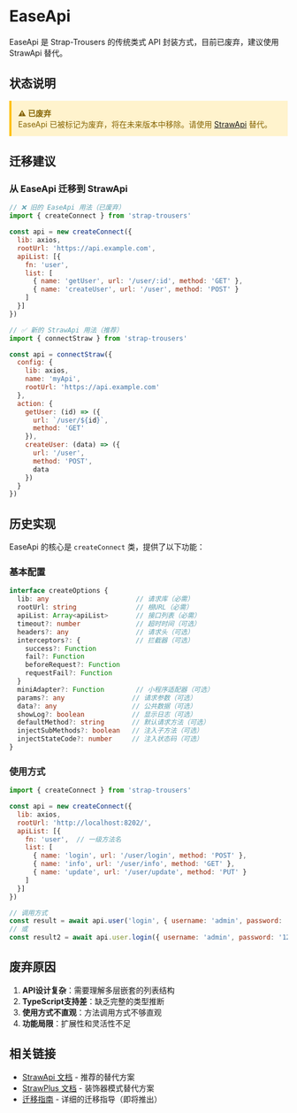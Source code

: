 # EaseApi

EaseApi 是 Strap-Trousers 的传统类式 API 封装方式，目前已废弃，建议使用 StrawApi 替代。

## 状态说明

<div style="padding: 12px; background-color: #fff3cd; border-left: 4px solid #ffc107; color: #856404;">
  <strong>⚠️ 已废弃</strong><br>
  EaseApi 已被标记为废弃，将在未来版本中移除。请使用 <a href="./straw-api">StrawApi</a> 替代。
</div>

## 迁移建议

### 从 EaseApi 迁移到 StrawApi

```javascript
// ❌ 旧的 EaseApi 用法（已废弃）
import { createConnect } from 'strap-trousers'

const api = new createConnect({
  lib: axios,
  rootUrl: 'https://api.example.com',
  apiList: [{
    fn: 'user',
    list: [
      { name: 'getUser', url: '/user/:id', method: 'GET' },
      { name: 'createUser', url: '/user', method: 'POST' }
    ]
  }]
})

// ✅ 新的 StrawApi 用法（推荐）
import { connectStraw } from 'strap-trousers'

const api = connectStraw({
  config: {
    lib: axios,
    name: 'myApi',
    rootUrl: 'https://api.example.com'
  },
  action: {
    getUser: (id) => ({
      url: `/user/${id}`,
      method: 'GET'
    }),
    createUser: (data) => ({
      url: '/user',
      method: 'POST',
      data
    })
  }
})
```

## 历史实现

EaseApi 的核心是 `createConnect` 类，提供了以下功能：

### 基本配置

```typescript
interface createOptions {
  lib: any                      // 请求库（必需）
  rootUrl: string               // 根URL（必需）
  apiList: Array<apiList>       // 接口列表（必需）
  timeout?: number              // 超时时间（可选）
  headers?: any                 // 请求头（可选）
  interceptors?: {              // 拦截器（可选）
    success?: Function
    fail?: Function
    beforeRequest?: Function
    requestFail?: Function
  }
  miniAdapter?: Function        // 小程序适配器（可选）
  params?: any                 // 请求参数（可选）
  data?: any                   // 公共数据（可选）
  showLog?: boolean            // 显示日志（可选）
  defaultMethod?: string       // 默认请求方法（可选）
  injectSubMethods?: boolean   // 注入子方法（可选）
  injectStateCode?: number     // 注入状态码（可选）
}
```

### 使用方式

```javascript
import { createConnect } from 'strap-trousers'

const api = new createConnect({
  lib: axios,
  rootUrl: 'http://localhost:8202/',
  apiList: [{
    fn: 'user',  // 一级方法名
    list: [
      { name: 'login', url: '/user/login', method: 'POST' },
      { name: 'info', url: '/user/info', method: 'GET' },
      { name: 'update', url: '/user/update', method: 'PUT' }
    ]
  }]
})

// 调用方式
const result = await api.user('login', { username: 'admin', password: '123' })
// 或
const result2 = await api.user.login({ username: 'admin', password: '123' })
```

## 废弃原因

1. **API设计复杂**：需要理解多层嵌套的列表结构
2. **TypeScript支持差**：缺乏完整的类型推断
3. **使用方式不直观**：方法调用方式不够直观
4. **功能局限**：扩展性和灵活性不足

## 相关链接

- [StrawApi 文档](./straw-api.md) - 推荐的替代方案
- [StrawPlus 文档](./straw-plus.md) - 装饰器模式替代方案
- [迁移指南](./migration.md) - 详细的迁移指导（即将推出）